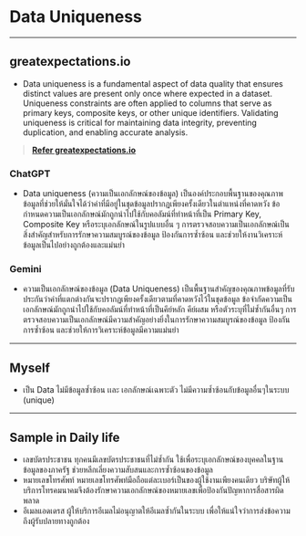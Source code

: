 # **Data Uniqueness**

---

## **greatexpectations.io**
 - Data uniqueness is a fundamental aspect of data quality that ensures distinct values are present only once where expected in a dataset. Uniqueness constraints are often applied to columns that serve as primary keys, composite keys, or other unique identifiers. Validating uniqueness is critical for maintaining data integrity, preventing duplication, and enabling accurate analysis.
> **[Refer greatexpectations.io]([https://www.isc2.org/certifications/cissp/cissp-student-glossary](https://docs.greatexpectations.io/docs/reference/learn/data_quality_use_cases/uniqueness/))**

### ChatGPT
 - Data uniqueness (ความเป็นเอกลักษณ์ของข้อมูล) เป็นองค์ประกอบพื้นฐานของคุณภาพข้อมูลที่ช่วยให้มั่นใจได้ว่าค่าที่มีอยู่ในชุดข้อมูลปรากฏเพียงครั้งเดียวในตำแหน่งที่คาดหวัง ข้อกำหนดความเป็นเอกลักษณ์มักถูกนำไปใช้กับคอลัมน์ที่ทำหน้าที่เป็น Primary Key, Composite Key หรือระบุเอกลักษณ์ในรูปแบบอื่น ๆ การตรวจสอบความเป็นเอกลักษณ์เป็นสิ่งสำคัญสำหรับการรักษาความสมบูรณ์ของข้อมูล ป้องกันการซ้ำซ้อน และช่วยให้งานวิเคราะห์ข้อมูลเป็นไปอย่างถูกต้องและแม่นยำ

### Gemini
 - ความเป็นเอกลักษณ์ของข้อมูล (Data Uniqueness)
เป็นพื้นฐานสำคัญของคุณภาพข้อมูลที่รับประกันว่าค่าที่แตกต่างกันจะปรากฏเพียงครั้งเดียวตามที่คาดหวังไว้ในชุดข้อมูล ข้อจำกัดความเป็นเอกลักษณ์มักถูกนำไปใช้กับคอลัมน์ที่ทำหน้าที่เป็นคีย์หลัก คีย์ผสม หรือตัวระบุที่ไม่ซ้ำกันอื่นๆ การตรวจสอบความเป็นเอกลักษณ์มีความสำคัญอย่างยิ่งในการรักษาความสมบูรณ์ของข้อมูล ป้องกันการซ้ำซ้อน และช่วยให้การวิเคราะห์ข้อมูลมีความแม่นยำ

---

## **Myself**
 - เป็น Data ไม่มีข้อมูลซ้ำซ้อน เเละ เอกลักษณ์เฉพาะตัว ไม่มีความซ้ำซ้อนกับข้อมูลอื่นๆในระบบ (unique)

---

## **Sample in Daily life**
 - เลขบัตรประชาชน ทุกคนมีเลขบัตรประชาชนที่ไม่ซ้ำกัน ใช้เพื่อระบุเอกลักษณ์ของบุคคลในฐานข้อมูลของภาครัฐ ช่วยหลีกเลี่ยงความสับสนและการซ้ำซ้อนของข้อมูล
 - หมายเลขโทรศัพท์ หมายเลขโทรศัพท์มือถือแต่ละเบอร์เป็นของผู้ใช้งานเพียงคนเดียว บริษัทผู้ให้บริการโทรคมนาคมจึงต้องรักษาความเอกลักษณ์ของหมายเลขเพื่อป้องกันปัญหาการสื่อสารผิดพลาด
 - อีเมลแอดเดรส ผู้ให้บริการอีเมลไม่อนุญาตให้อีเมลซ้ำกันในระบบ เพื่อให้แน่ใจว่าการส่งข้อความถึงผู้รับปลายทางถูกต้อง
